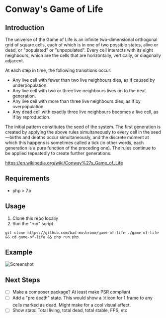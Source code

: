 # Conway's Game of Life

## Introduction

The universe of the Game of Life is an infinite two-dimensional orthogonal grid of square cells, each of which is in one of two possible states, alive or dead, or "populated" or "unpopulated". Every cell interacts with its eight neighbours, which are the cells that are horizontally, vertically, or diagonally adjacent. 

At each step in time, the following transitions occur:

* Any live cell with fewer than two live neighbours dies, as if caused by underpopulation.
* Any live cell with two or three live neighbours lives on to the next generation.
* Any live cell with more than three live neighbours dies, as if by overpopulation.
* Any dead cell with exactly three live neighbours becomes a live cell, as if by reproduction.

The initial pattern constitutes the seed of the system. The first generation is created by applying the above rules simultaneously to every cell in the seed—births and deaths occur simultaneously, and the discrete moment at which this happens is sometimes called a tick (in other words, each generation is a pure function of the preceding one). The rules continue to be applied repeatedly to create further generations.

https://en.wikipedia.org/wiki/Conway%27s_Game_of_Life


## Requirements

* php > 7.x

## Usage

1. Clone this repo locally
2. Run the "run" script

`git clone https://github.com/bad-mushroom/game-of-life ./game-of-life && cd game-of-life && php run.php`

## Example

![Screenshot](http://blog.chaoscontrol.org/wp-content/uploads/2018/09/gol_example.gif)

## Next Steps

- [ ] Make a composer package? At least make PSR compliant
- [ ] Add a "pre death" state. This would show a ☠️icon for 1 frame to any cells marked as dead. Might make for a cool visual effect.
- [ ] Show stats: Total living, total dead, total stable, FPS, etc
